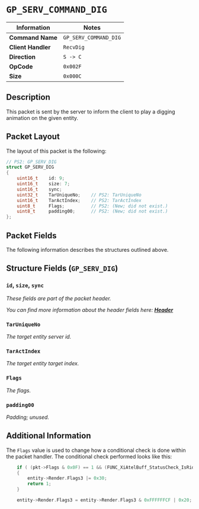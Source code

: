 # `GP_SERV_COMMAND_DIG`

| Information               | Notes |
|---                        |---    |
| **Command Name**          | `GP_SERV_COMMAND_DIG` |
| **Client Handler**        | `RecvDig` |
| **Direction**             | `S -> C` |
| **OpCode**                | `0x002F` |
| **Size**                  | `0x000C` |

## Description

This packet is sent by the server to inform the client to play a digging animation on the given entity.

## Packet Layout

The layout of this packet is the following:

```cpp
// PS2: GP_SERV_DIG
struct GP_SERV_DIG
{
    uint16_t    id: 9;
    uint16_t    size: 7;
    uint16_t    sync;
    uint32_t    TarUniqueNo;    // PS2: TarUniqueNo
    uint16_t    TarActIndex;    // PS2: TarActIndex
    uint8_t     Flags;          // PS2: (New; did not exist.)
    uint8_t     padding00;      // PS2: (New; did not exist.)
};
```

## Packet Fields

The following information describes the structures outlined above.

## Structure Fields (`GP_SERV_DIG`)

### `id`, `size`, `sync`

_These fields are part of the packet header._

_You can find more information about the header fields here: [**Header**](/world/HEADER.md)_

### `TarUniqueNo`

_The target entity server id._

### `TarActIndex`

_The target entity target index._

### `Flags`

_The flags._

### `padding00`

_Padding; unused._

## Additional Information

The `Flags` value is used to change how a conditional check is done within the packet handler. The conditional check performed looks like this:

```cpp
    if ( (pkt->Flags & 0x0F) == 1 && (FUNC_XiAtelBuff_StatusCheck_IsRidingChocobo(entity, 255) || FUNC_XiAtelBuff_StatusCheck_IsMount(entity, 255)) && (entity->Render.Flags0 & 0x200) != 0 )
    {
        entity->Render.Flags3 |= 0x30;
        return 1;
    }

    entity->Render.Flags3 = entity->Render.Flags3 & 0xFFFFFFCF | 0x20;
```
